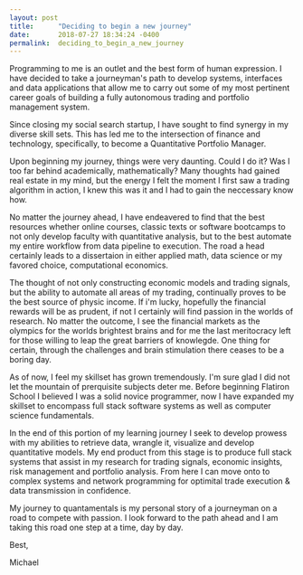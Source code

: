 ```yaml
---
layout: post
title:      "Deciding to begin a new journey"
date:       2018-07-27 18:34:24 -0400
permalink:  deciding_to_begin_a_new_journey
---
```



Programming to me is an outlet and the best form of human expression. I have decided to take a journeyman's path to develop systems, interfaces and data applications that allow me to carry out some of my most pertinent career goals of building a fully autonomous trading and portfolio management system.

Since closing my social search startup, I have sought to find synergy in my diverse skill sets. This has led me to the intersection of finance and technology, specifically, to become a Quantitative Portfolio Manager. 

Upon beginning my journey, things were very daunting. Could I do it? Was I too far behind academically, mathematically? Many thoughts had gained real estate in my mind, but the energy I felt the moment I first saw a trading algorithm in action, I knew this was it and I had to gain the neccessary know how.

No matter the journey ahead, I have endeavered to find that the best resources whether online courses, classic texts or software bootcamps to not only develop faculty with quantitative analysis, but to the best automate my entire workflow from data pipeline to execution.  The road a head certainly leads to a dissertaion in either applied math, data science or my favored choice, computational economics.

The thought of not only constructing economic models and trading signals, but the ability to automate all areas of my trading, continually proves to be the best source of physic income. If i'm lucky, hopefully the financial rewards will be as prudent, if not I certainly will find passion in the worlds of research. No matter the outcome, I see the financial markets as the olympics for the worlds brightest brains and for me the last meritocracy left for those willing to leap the great barriers of knowlegde. One thing for certain, through the challenges and brain stimulation there ceases to be a boring day.

As of now, I feel my skillset has grown tremendously.  I'm sure glad I did not let the mountain of prerquisite subjects deter me. Before beginning Flatiron School I believed I was a solid novice programmer, now I have expanded my skillset to encompass full stack software systems as well as computer science fundamentals. 

In the end of this portion of my learning journey I seek to develop prowess with my abilities to retrieve data, wrangle it, visualize and develop quantitative models. My end product from this stage is to produce full stack systems that assist in my research for trading signals, economic insights, risk management and portfolio analysis. From here I can move onto to complex systems and network programming for optimital trade execution & data transmission in confidence.

My journey to quantamentals is my personal story of a journeyman on a road to compete with passion. I look forward to the path ahead and I am taking this road one step at a time, day by day.

Best,

Michael

